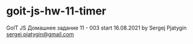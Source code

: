 # goit-js-hw-11-timer
GoIT JS Домашнее задание 11 - 003
start 16.08.2021
by Sergej Pjatygin
sergej.pjatygin@gmail.com
